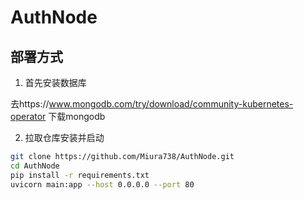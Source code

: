 # AuthNode

## 部署方式

1. 首先安装数据库

去https://www.mongodb.com/try/download/community-kubernetes-operator 下载mongodb

2. 拉取仓库安装并启动

```sh
git clone https://github.com/Miura738/AuthNode.git
cd AuthNode
pip install -r requirements.txt
uvicorn main:app --host 0.0.0.0 --port 80
```